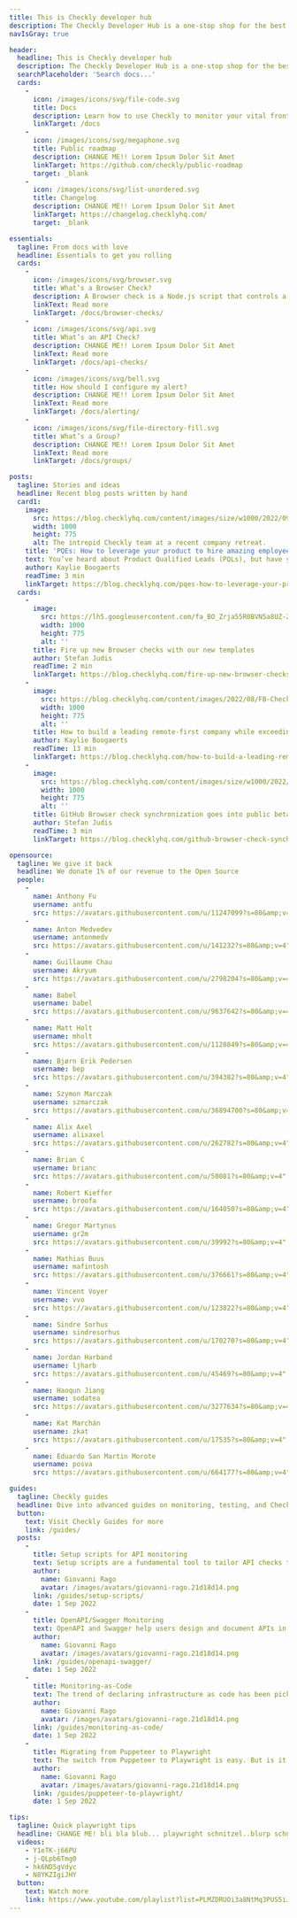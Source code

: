 ```yaml
---
title: This is Checkly developer hub
description: The Checkly Developer Hub is a one-stop shop for the best content and docs available for E2E content
navIsGray: true

header:
  headline: This is Checkly developer hub
  description: The Checkly Developer Hub is a one-stop shop for the best content and docs available for E2E content
  searchPlaceholder: 'Search docs...'
  cards:
    - 
      icon: /images/icons/svg/file-code.svg
      title: Docs
      description: Learn how to use Checkly to monitor your vital frontend webapp transactions and backend API’s.
      linkTarget: /docs
    - 
      icon: /images/icons/svg/megaphone.svg
      title: Public roadmap
      description: CHANGE ME!! Lorem Ipsum Dolor Sit Amet
      linkTarget: https://github.com/checkly/public-roadmap
      target: _blank
    - 
      icon: /images/icons/svg/list-unordered.svg
      title: Changelog
      description: CHANGE ME!! Lorem Ipsum Dolor Sit Amet
      linkTarget: https://changelog.checklyhq.com/
      target: _blank

essentials:
  tagline: From docs with love
  headline: Essentials to get you rolling
  cards:
    -
      icon: /images/icons/svg/browser.svg
      title: What’s a Browser Check?
      description: A Browser check is a Node.js script that controls a headless Chromium browser to mimic user behavior.
      linkText: Read more
      linkTarget: /docs/browser-checks/
    -
      icon: /images/icons/svg/api.svg
      title: What’s an API Check?
      description: CHANGE ME!! Lorem Ipsum Dolor Sit Amet
      linkText: Read more
      linkTarget: /docs/api-checks/
    -
      icon: /images/icons/svg/bell.svg
      title: How should I configure my alert?
      description: CHANGE ME!! Lorem Ipsum Dolor Sit Amet
      linkText: Read more
      linkTarget: /docs/alerting/
    -
      icon: /images/icons/svg/file-directory-fill.svg
      title: What’s a Group?
      description: CHANGE ME!! Lorem Ipsum Dolor Sit Amet
      linkText: Read more
      linkTarget: /docs/groups/

posts:
  tagline: Stories and ideas
  headline: Recent blog posts written by hand
  card1:
    image:
      src: https://blog.checklyhq.com/content/images/size/w1000/2022/09/Image-from-iOS--3-.jpg
      width: 1000
      height: 775
      alt: The intrepid Checkly team at a recent company retreat.
    title: 'PQEs: How to leverage your product to hire amazing employees'
    text: You’ve heard about Product Qualified Leads (PQLs), but have you heard about PQEs (Product Qualified Employees)?…
    author: Kaylie Boogaerts
    readTime: 3 min
    linkTarget: https://blog.checklyhq.com/pqes-how-to-leverage-your-product-to-hire-amazing-employees/
  cards:
    -
      image:
        src: https://lh5.googleusercontent.com/fa_BO_Zrja55R0BVN5a8UZ-ZqHRw59WQXlC1eRn_g-SZfBfu_0s7R6xTUSCD6Z_clEYRK9tkq6_pCmkwzKx2trVNJ9Rrzu-7SO07n-idJyHbPQ5hJVeGK0DsWDHwMOzXXhtCrM5YY9Q_ta6ofgxy674
        width: 1000
        height: 775
        alt: ''
      title: Fire up new Browser checks with our new templates
      author: Stefan Judis
      readTime: 2 min
      linkTarget: https://blog.checklyhq.com/fire-up-new-browser-checks-with-our-new-templates/
    -
      image:
        src: https://blog.checklyhq.com/content/images/2022/08/FB-Checkly-HZ--1-.png
        width: 1000
        height: 775
        alt: ''
      title: How to build a leading remote-first company while exceeding company goals? Do this…
      author: Kaylie Boogaerts
      readTime: 13 min
      linkTarget: https://blog.checklyhq.com/how-to-build-a-leading-remote-first-company-while-exceeding-company-goals-do-this/
    -
      image:
        src: https://blog.checklyhq.com/content/images/size/w1000/2022/08/gh-sync-on-deploy.png
        width: 1000
        height: 775
        alt: ''
      title: GitHub Browser check synchronization goes into public beta
      author: Stefan Judis
      readTime: 3 min
      linkTarget: https://blog.checklyhq.com/github-browser-check-synchronization-goes-into-public-beta/

opensource:
  tagline: We give it back
  headline: We donate 1% of our revenue to the Open Source
  people: 
    -
      name: Anthony Fu
      username: antfu
      src: https://avatars.githubusercontent.com/u/11247099?s=80&amp;v=4" 
    -
      name: Anton Medvedev
      username: antonmedv
      src: https://avatars.githubusercontent.com/u/141232?s=80&amp;v=4" 
    -
      name: Guillaume Chau
      username: Akryum
      src: https://avatars.githubusercontent.com/u/2798204?s=80&amp;v=4" 
    -
      name: Babel
      username: babel
      src: https://avatars.githubusercontent.com/u/9637642?s=80&amp;v=4" 
    -
      name: Matt Holt
      username: mholt
      src: https://avatars.githubusercontent.com/u/1128849?s=80&amp;v=4" 
    -
      name: Bjørn Erik Pedersen
      username: bep
      src: https://avatars.githubusercontent.com/u/394382?s=80&amp;v=4" 
    -
      name: Szymon Marczak
      username: szmarczak
      src: https://avatars.githubusercontent.com/u/36894700?s=80&amp;v=4" 
    -
      name: Alix Axel
      username: alixaxel
      src: https://avatars.githubusercontent.com/u/262782?s=80&amp;v=4" 
    -
      name: Brian C
      username: brianc
      src: https://avatars.githubusercontent.com/u/50081?s=80&amp;v=4" 
    -
      name: Robert Kieffer
      username: broofa
      src: https://avatars.githubusercontent.com/u/164050?s=80&amp;v=4" 
    -
      name: Gregor Martynus
      username: gr2m
      src: https://avatars.githubusercontent.com/u/39992?s=80&amp;v=4" 
    -
      name: Mathias Buus
      username: mafintosh
      src: https://avatars.githubusercontent.com/u/376661?s=80&amp;v=4" 
    -
      name: Vincent Voyer
      username: vvo
      src: https://avatars.githubusercontent.com/u/123822?s=80&amp;v=4" 
    -
      name: Sindre Sorhus
      username: sindresorhus
      src: https://avatars.githubusercontent.com/u/170270?s=80&amp;v=4" 
    -
      name: Jordan Harband
      username: ljharb
      src: https://avatars.githubusercontent.com/u/45469?s=80&amp;v=4" 
    -
      name: Haoqun Jiang
      username: sodatea
      src: https://avatars.githubusercontent.com/u/3277634?s=80&amp;v=4" 
    -
      name: Kat Marchán
      username: zkat
      src: https://avatars.githubusercontent.com/u/17535?s=80&amp;v=4" 
    -
      name: Eduardo San Martin Morote
      username: posva
      src: https://avatars.githubusercontent.com/u/664177?s=80&amp;v=4" 

guides:
  tagline: Checkly guides
  headline: Dive into advanced guides on monitoring, testing, and Checkly use cases.
  button:
    text: Visit Checkly Guides for more
    link: /guides/
  posts:
    -
      title: Setup scripts for API monitoring
      text: Setup scripts are a fundamental tool to tailor API checks to your own target endpoints. Their power and flexibility can intimidate beginners, who might struggle to understand how the different parts fit together. This guide will present and break down different real-world examples to help you master this game-changing tool.
      author: 
        name: Giovanni Rago
        avatar: /images/avatars/giovanni-rago.21d18d14.png
      link: /guides/setup-scripts/
      date: 1 Sep 2022
    -
      title: OpenAPI/Swagger Monitoring
      text: OpenAPI and Swagger help users design and document APIs in a way that is readable from both humans and machines. As a consequence, they can also be used to generate the code that will run the specified API - both on the provider and consumer side. Can we leverage this same principle to simplify API monitoring? After a brief first look at OpenAPI and Swagger, this article will show how we can quickly use them to monitor a new or existing API.
      author: 
        name: Giovanni Rago
        avatar: /images/avatars/giovanni-rago.21d18d14.png
      link: /guides/openapi-swagger/
      date: 1 Sep 2022
    -
      title: Monitoring-as-Code
      text: The trend of declaring infrastructure as code has been picking up steam over the last few years, offering a way for DevOps teams to transparently manage and scale cloud infrastructure. Why should the way we manage monitoring be any different? In this article, we address this point and illustrate it with a practical example of Monitoring-as-Code on Checkly.
      author: 
        name: Giovanni Rago
        avatar: /images/avatars/giovanni-rago.21d18d14.png
      link: /guides/monitoring-as-code/
      date: 1 Sep 2022
    -
      title: Migrating from Puppeteer to Playwright
      text: The switch from Puppeteer to Playwright is easy. But is it worth it? And how exactly does one migrate existing scripts from one tool to another? What are the required code-level changes, and what new features and approaches does the switch enable?
      author: 
        name: Giovanni Rago
        avatar: /images/avatars/giovanni-rago.21d18d14.png
      link: /guides/puppeteer-to-playwright/
      date: 1 Sep 2022

tips:
  tagline: Quick playwright tips
  headline: CHANGE ME! bli bla blub... playwright schnitzel..blurp schnitzel
  videos:
    - Y1eTK-j66PU
    - j-QLpb6Tmg0
    - hk6ND5gVdyc
    - N8YKZIgiJHY
  button:
    text: Watch more
    link: https://www.youtube.com/playlist?list=PLMZDRUOi3a8NtMq3PUS5iJc2pee38rurc
---
```

